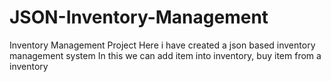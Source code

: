 # JSON-Inventory-Management
Inventory Management Project
Here i have created a json based inventory management system
In this we can add item into inventory, buy item from a inventory
